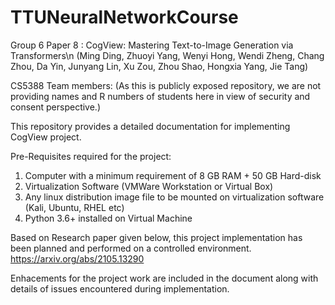 # TTUNeuralNetworkCourse
Group 6
Paper 8 : CogView: Mastering Text-to-Image Generation via Transformers\n
(Ming Ding, Zhuoyi Yang, Wenyi Hong, Wendi Zheng, Chang Zhou, Da Yin, Junyang Lin, Xu Zou, Zhou Shao, Hongxia Yang, Jie Tang)

CS5388 Team members:
(As this is publicly exposed repository, we are not providing names and R numbers of students here in view of security and consent perspective.)

This repository provides a detailed documentation for implementing CogView project.

Pre-Requisites required for the project:
1) Computer with a minimum requirement of 8 GB RAM + 50 GB Hard-disk
2) Virtualization Software (VMWare Workstation or Virtual Box)
3) Any linux distribution image file to be mounted on virtualization software (Kali, Ubuntu, RHEL etc)
4) Python 3.6+ installed on Virtual Machine

Based on Research paper given below, this project implementation has been planned and performed on a controlled environment.
https://arxiv.org/abs/2105.13290

Enhacements for the project work are included in the document along with details of issues encountered during implementation.

